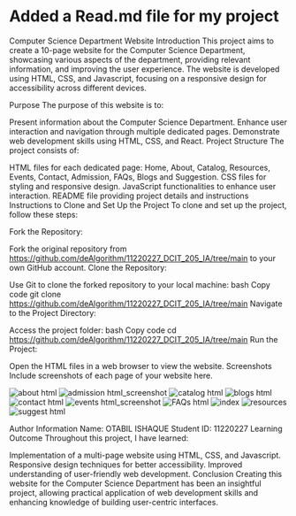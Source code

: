 # Added a Read.md file for my project
Computer Science Department Website
Introduction
This project aims to create a 10-page website for the Computer Science Department, showcasing various aspects of the department, providing relevant information, and improving the user experience. The website is developed using HTML, CSS, and Javascript, focusing on a responsive design for accessibility across different devices.

Purpose
The purpose of this website is to:

Present information about the Computer Science Department.
Enhance user interaction and navigation through multiple dedicated pages.
Demonstrate web development skills using HTML, CSS, and React.
Project Structure
The project consists of:

HTML files for each dedicated page: Home, About, Catalog, Resources, Events, Contact, Admission, FAQs, Blogs and Suggestion.
CSS files for styling and responsive design.
JavaScript functionalities to enhance user interaction.
README file providing project details and instructions
Instructions to Clone and Set Up the Project
To clone and set up the project, follow these steps:

Fork the Repository:

Fork the original repository from https://github.com/deAlgorithm/11220227_DCIT_205_IA/tree/main to your own GitHub account.
Clone the Repository:

Use Git to clone the forked repository to your local machine:
bash
Copy code
git clone https://github.com/deAlgorithm/11220227_DCIT_205_IA/tree/main
Navigate to the Project Directory:

Access the project folder:
bash
Copy code
cd https://github.com/deAlgorithm/11220227_DCIT_205_IA/tree/main
Run the Project:

Open the HTML files in a web browser to view the website.
Screenshots
Include screenshots of each page of your website here.


![about html](https://github.com/deAlgorithm/11220227_DCIT_205_IA/assets/131563995/920836af-b015-4c18-8e2a-442a109b6b45)
![admission html_screenshot](https://github.com/deAlgorithm/11220227_DCIT_205_IA/assets/131563995/98f32804-6ac4-40ce-9f1a-ddff2a9f247a)
![catalog html](https://github.com/deAlgorithm/11220227_DCIT_205_IA/assets/131563995/d16faba9-3ad0-4808-ba5c-d1ab8f2d0094)
![blogs html](https://github.com/deAlgorithm/11220227_DCIT_205_IA/assets/131563995/795ace1b-f682-4b19-8193-d3ca7e2b7165)
![contact html](https://github.com/deAlgorithm/11220227_DCIT_205_IA/assets/131563995/8104d817-2fc5-46e4-b969-914240cb7ab3)
![events html_screenshot](https://github.com/deAlgorithm/11220227_DCIT_205_IA/assets/131563995/939cadd1-492a-4640-9e48-f184844a345e)
![FAQs html](https://github.com/deAlgorithm/11220227_DCIT_205_IA/assets/131563995/8586d78e-f8b4-43a7-9415-b9ceaa829c7d)
![index](https://github.com/deAlgorithm/11220227_DCIT_205_IA/assets/131563995/7f76d04d-b61e-419c-8e3b-2de519af79ca)
![resources](https://github.com/deAlgorithm/11220227_DCIT_205_IA/assets/131563995/4b436842-eab9-4b3e-ab5a-1d72478718d6)
![suggest html](https://github.com/deAlgorithm/11220227_DCIT_205_IA/assets/131563995/96c6b715-6cf3-4990-a021-bb5cebc29419)

Author Information
Name: OTABIL ISHAQUE
Student ID: 11220227
Learning Outcome
Throughout this project, I have learned:

Implementation of a multi-page website using HTML, CSS, and Javascript.
Responsive design techniques for better accessibility.
Improved understanding of user-friendly web development.
Conclusion
Creating this website for the Computer Science Department has been an insightful project, allowing practical application of web development skills and enhancing knowledge of building user-centric interfaces.

